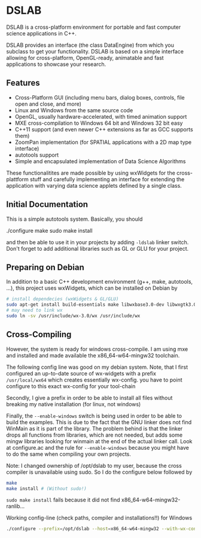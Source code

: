 # DSLAB

DSLAB is a cross-platform environment for portable and fast computer science applications in C++.

DSLAB provides an interface (the class DataEngine) from which you subclass to get your functionality. DSLAB is based on a simple interface allowing for cross-platform, OpenGL-ready, animatable and fast applications to showcase your research.

## Features

* Cross-Platform GUI (including menu bars, dialog boxes, controls, file open and close, and more)
* Linux and Windows from the same source code
* OpenGL, usually hardware-accelerated, with timed animation support
* MXE  cross-compilation to Windows 64 bit and Windows 32 bit easy
* C++11 support (and even newer C++ extensions as far as GCC supports them)
* ZoomPan implementation (for SPATIAL applications with a 2D map type interface)
* autotools support
* Simple and encapsulated implementation of Data Science Algorithms

These functionalitites are made possible by using wxWidgets for the cross-plattform stuff and carefully implementing an interface for extending the application with varying data science applets defined by a single class.

## Initial Documentation

This is a simple autotools system. Basically, you should

./configure
make
sudo make install

and then be able to use it in your projects by adding `-ldslab` linker switch. Don't forget
to add additional libraries such as GL or GLU for your project.

## Preparing on Debian

In addition to a basic C++ development environment (g++, make, autotools, ...), this
project uses wxWidgets, which can be installed on Debian by

```bash
# install dependecies (wxWidgets & GL/GLU)
sudo apt-get install build-essentials make libwxbase3.0-dev libwxgtk3.0-gtk3-dev libglfw3-dev libgl1-mesa-dev libglu1-mesa-dev
# may need to link wx
sudo ln -sv /usr/include/wx-3.0/wx /usr/include/wx 
```

## Cross-Compiling

However, the system is ready for windows cross-compile. I am using
mxe and installed and made available the x86_64-w64-mingw32 toolchain.

The following config line was good on my debian system. Note, that
I first configured an up-to-date source of wx-widgets with a prefix
`/usr/local/wx64` which creates essentially wx-config. you have to point
configure to this exact wx-config for your tool-chain

Secondly, I give a prefix in order to be able to install all files without
breaking my native installation (for linux, not windows)

Finally, the `--enable-windows` switch is being used in order to be able
to build the examples. This is due to the fact that the GNU linker
does not find WinMain as it is part of the library. The problem behind is
that the linker drops all functions from libraries, which are not needed, but
adds some mingw libraries looking for winmain at the end of the actual linker
call. Look at configure.ac and the rule for `--enable-windows`
because you might have to do the same when compiling your own projects.

Note: I changed ownership of /opt/dslab to my user, because the cross compiler
is unavailable using sudo. So I do the configure below followed by

```bash
make 
make install # (Without sudo!)
```

`sudo make install` fails because it did not find x86_64-w64-mingw32-ranlib...

Working config-line (check paths, compiler and installations!!) for Windows

```bash
./configure --prefix=/opt/dslab --host=x86_64-w64-mingw32 --with-wx-config=/usr/local/wx64/bin/wx-config --enable-windows
```
